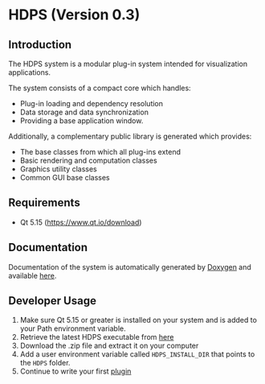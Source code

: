 # HDPS (Version 0.3)

## Introduction

The HDPS system is a modular plug-in system intended for visualization applications.

The system consists of a compact core which handles:

* Plug-in loading and dependency resolution
* Data storage and data synchronization
* Providing a base application window.

Additionally, a complementary public library is generated which provides:

* The base classes from which all plug-ins extend
* Basic rendering and computation classes
* Graphics utility classes
* Common GUI base classes

## Requirements

* Qt 5.15 (https://www.qt.io/download)

## Documentation
Documentation of the system is automatically generated by [Doxygen](http://www.doxygen.nl/) and available [here](hdps.github.io/documentation).

## Developer Usage

1. Make sure Qt 5.15 or greater is installed on your system and is added to your Path environment variable.
2. Retrieve the latest HDPS executable from [here](https://github.com/hdps/PublicWiki/releases/tag/v0.0.3)
3. Download the .zip file and extract it on your computer
4. Add a user environment variable called `HDPS_INSTALL_DIR` that points to the `HDPS` folder.
5. Continue to write your first [plugin](https://github.com/hdps/PublicWiki/wiki/Writing-your-first-Plugin)
